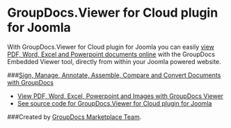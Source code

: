 GroupDocs.Viewer for Cloud plugin for Joomla
=========================

With GroupDocs.Viewer for Cloud plugin for Joomla you can easily [view PDF, Word, Excel and Powerpoint documents online](http://groupdocs.com/apps/viewer) with the GroupDocs Embedded Viewer tool, directly from within your Joomla powered website.


###[Sign, Manage, Annotate, Assemble, Compare and Convert Documents with GroupDocs](http://groupdocs.com)
* [View PDF, Word, Excel, Powerpoint and Images with GroupDocs Viewer](http://groupdocs.com/apps/viewer)
* [See source code for GroupDocs.Viewer for Cloud plugin for Joomla](https://github.com/groupdocs/joomla-groupdocs-viewer-source)

###Created by [GroupDocs Marketplace Team](http://groupdocs.com/marketplace).
